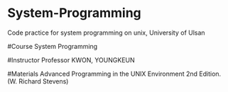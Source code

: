 # System-Programming
Code practice for system programming on unix, University of Ulsan

#Course
System Programming

#Instructor
Professor KWON, YOUNGKEUN

#Materials
Advanced Programming in the UNIX Environment 2nd Edition. (W. Richard Stevens)
